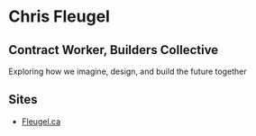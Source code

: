 # Chris Fleugel

## Contract Worker, Builders Collective

Exploring how we imagine, design, and build the future together

## Sites

- [Fleugel.ca](https://Fleugel.ca)
